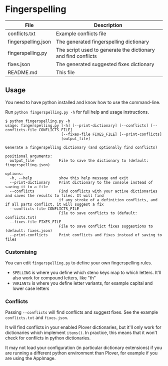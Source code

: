 # Fingerspelling

| File                | Description                                                   |
| ------------------- | ------------------------------------------------------------- |
| conflicts.txt       | Example conflicts file                                        |
| fingerspelling.json | The generated fingerspelling dictionary                       |
| fingerspelling.py   | The script used to generate the dictionary and find conflicts |
| fixes.json          | The generated suggested fixes dictionary                      |
| README.md           | This file                                                     |

## Usage

You need to have python installed and know how to use the command-line.

Run `python fingerspelling.py -h` for full help and usage instructions.

```
$ python fingerspelling.py -h
usage: fingerspelling.py [-h] [--print-dictionary] [--conflicts] [--conflicts-file CONFLICTS_FILE]
                         [--fixes-file FIXES_FILE] [--print-conflicts]
                         [output_file]

Generate a fingerspelling dictionary (and optionally find conflicts)

positional arguments:
  output_file           File to save the dictionary to (default: fingerspelling.json)

options:
  -h, --help            show this help message and exit
  --print-dictionary    Print dictionary to the console instead of saving it to a file
  --conflicts           Find conflicts with your active dictionaries and saves the results to files. It will find
                        if any stroke of a definition conflicts, and if all parts conflict, it will suggest a fix
  --conflicts-file CONFLICTS_FILE
                        File to save conflicts to (default: conflicts.txt)
  --fixes-file FIXES_FILE
                        File to save conflict fixes suggestions to (default: fixes.json)
  --print-conflicts     Print conflicts and fixes instead of saving to files
```

### Customising

You can edit `fingerspelling.py` to define your own fingerspelling rules.

- `SPELLING` is where you define which steno keys map to which letters. It'll also work for compound letters, like "th"
- `VARIANTS` is where you define letter variants, for example capital and lower case letters

### Conflicts

Passing `--conflicts` will find conflicts and suggest fixes. See the example `conflicts.txt` and `fixes.json`.

It will find conflicts in your enabled Plover dictionaries, but it'll only work for dictionaries which implement `items()`. In practice, this means that it won't check for conflicts in python dictionaries.

It may not load your configuration (in particular dictionary extensions) if you are running a different python environment than Plover, for example if you are using the AppImage.
